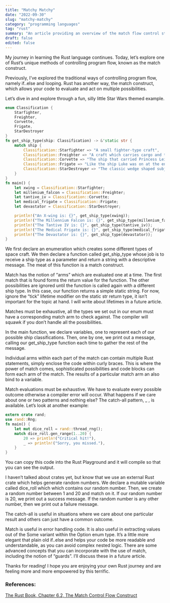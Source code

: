 ```yaml
---
title: "Matchy Matchy"
date: "2022-09-30"
slug: "matchy-matchy"
category: "programming languages"
tag: "rust"
summary: "An article providing an overview of the match flow control statement."
draft: false
edited: false
---
```


My journey in learning the Rust language continues. Today, let’s explore one of Rust’s unique methods of controlling program flow, known as the match construct.

Previously, I’ve explored the traditional ways of controlling program flow, namely if..else and looping. Rust has another way, the match construct, which allows your code to evaluate and act on multiple possibilities.

Let’s dive in and explore through a fun, silly little Star Wars themed example.

```rust
enum Classification {
    Starfighter,
    Freighter,
    Corvette,
    Frigate,
    StarDestroyer
}
fn get_ship_type(ship: Classification) -> &'static str {
    match ship {
        Classification::Starfighter => "A small fighter-type craft",
        Classification::Freighter => "A craft which carries cargo and things",
        Classification::Corvette => "The ship that carried Princess Leia in Star Wars: A New Hope",
        Classification::Frigate => "Like the ship Luke was on at the end of The Empire Strikes Back",
        Classification::StarDestroyer => "The classic wedge shaped subjugator of worlds"
    }
}
fn main() {
    let xwing = Classification::Starfighter;
    let millenium_falcon = Classification::Freighter;
    let tantive_iv = Classification::Corvette;
    let medical_frigate = Classification::Frigate;
    let devastator = Classification::StarDestroyer;

    println!("An X-wing is: {}", get_ship_type(xwing));
    println!("The Millennium Falcon is: {}", get_ship_type(millenium_falcon));
    println!("The Tantive IV is: {}", get_ship_type(tantive_iv));
    println!("The Medical Frigate is: {}", get_ship_type(medical_frigate));
    println!("The Devastator is: {}", get_ship_type(devastator));
}
```

We first declare an enumeration which creates some different types of space craft. We then declare a function called get_ship_type whose job is to receive a ship type as a parameter and return a string with a descriptive message. The meat of this function is a match construct.

Match has the notion of “arms” which are evaluated one at a time. The first match that is found forms the return value for the function. The other possibilities are ignored until the function is called again with a different ship type. In this case, our function returns a simple static string. For now, ignore the “tick” lifetime modifier on the static str return type, it isn’t important for the topic at hand. I will write about lifetimes in a future article.

Matches must be exhaustive, all the types we set out in our enum must have a corresponding match arm to check against. The compiler will squawk if you don’t handle all the possibilities.

In the main function, we declare variables, one to represent each of our possible ship classifications. Then, one by one, we print out a message, calling our get_ship_type function each time to gather the rest of the message.

Individual arms within each part of the match can contain multiple Rust statements, simply enclose the code within curly braces. This is where the power of match comes, sophisticated possibilities and code blocks can form each arm of the match. The results of a particular match arm an also bind to a variable.

Match evaluations must be exhaustive. We have to evaluate every possible outcome otherwise a compiler error will occur. What happens if we care about one or two patterns and nothing else? The catch-all pattern, \_ , is available. Let’s look at another example:

```rust
extern crate rand;
use rand::Rng;
fn main() {
    let mut dice_roll = rand::thread_rng();
    match dice_roll.gen_range(1..20) {
        20 => println!("Critical hit!"),
        _ => println!("Sorry, you missed."),
    }
}
```

You can copy this code into the Rust Playground and it will compile so that you can see the output.

I haven’t talked about crates yet, but know that we use an external Rust crate which helps generate random numbers. We declare a mutable variable called dice_roll which which contains our random number. Then, we create a random number between 1 and 20 and match on it. If our random number is 20, we print out a success message. If the random number is any other number, then we print out a failure message.

The catch-all is useful in situations where we care about one particular result and others can just have a common outcome.

Match is useful in error handling code. It is also useful in extracting values out of the Some variant within the Option enum type. It’s a little more elegant that plain old if..else and helps your code be more readable and understandable, as you can avoid complex nested logic. There are some advanced concepts that you can incorporate with the use of match, including the notion of “guards”. I’ll discuss these in a future article.

Thanks for reading! I hope you are enjoying your own Rust journey and are feeling more and more empowered by this terrific.

### References:

[The Rust Book, Chapter 6.2, The Match Control Flow Construct](https://doc.rust-lang.org/book/ch06-02-match.html)
